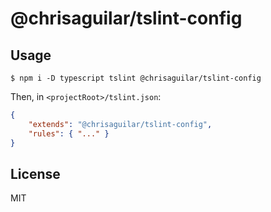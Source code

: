 # @chrisaguilar/tslint-config

## Usage

`$ npm i -D typescript tslint @chrisaguilar/tslint-config`

Then, in `<projectRoot>/tslint.json`:
```json
{
    "extends": "@chrisaguilar/tslint-config",
    "rules": { "..." }
}
```

## License
MIT
